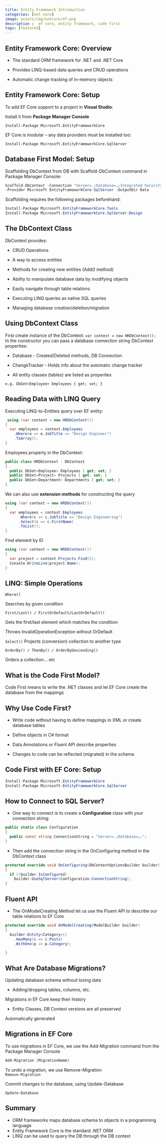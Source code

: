 ```yaml
---
title: Entity Framework Introduction
categories: [net core]
image: assets/img/netcore/ef.png
description :  ef core, entity framework, code first
tags: [featured]
---
```

## Entity Framework Core: Overview

- The standard ORM framework for .NET and .NET Core

- Provides LINQ-based data queries and CRUD operations

- Automatic change tracking of in-memory objects

## Entity Framework Core: Setup

To add EF Core support to a project in **Visual Studio**:

Install it from **Package Manager Console**

```Install-Package Microsoft.EntityFrameworkCore```

EF Core is modular – any data providers must be installed too:

```Install-Package Microsoft.EntityFrameworkCore.SqlServer```

## Database First Model: Setup
Scaffolding DbContext from DB with Scaffold-DbContext command in Package Manager Console:

```cs
Scaffold-DbContext -Connection "Server=.;Database=…;Integrated Security=True"
-Provider Microsoft EntityFrameworkCore.SqlServer -OutputDir Data
```

Scaffolding requires the following packages beforehand:

```cs
Install-Package Microsoft.EntityFrameworkCore.Tools
Install-Package Microsoft.EntityFrameworkCore.SqlServer.Design
```

## The DbContext Class

DbContext provides:

- CRUD Operations

- A way to access entities

- Methods for creating new entities (Add() method)

- Ability to manipulate database data by modifying objects

- Easily navigate through table relations

- Executing LINQ queries as native SQL queries

- Managing database creation/deletion/migration

## Using DbContext Class

First create instance of the DbContext:
```var context = new HRDbContext();```
In the constructor you can pass a database connection string
DbContext properties:

- Database - Created/Deleted methods, DB Connection

- ChangeTracker - Holds info about the automatic change tracker

- All entity classes (tables) are listed as properties

```e.g. DbSet<Employee> Employees { get; set; }```

## Reading Data with LINQ Query

Executing LINQ-to-Entities query over EF entity:


```cs
 using (var context = new HRDbContext())
{
  var employees = context.Employees
    .Where(e => e.JobTitle == "Design Engineer")
    .ToArray();
}
```

Employees property in the DbContext:

```cs
public class HRDbContext : DbContext
{
  public DbSet<Employee> Employees { get; set; }
  public DbSet<Project> Projects { get; set; }
  public DbSet<Department> Departments { get; set; }
}

```

We can also use **extension methods** for constructing the query

```cs
using (var context = new HRDbContext())
{
  var employees = context.Employees
      .Where(c => c.JobTitle == "Design Engineering")
      .Select(c => c.FirstName)
      .ToList();
}

```

Find element by ID

```cs
using (var context = new HRDbContext())
{
  var project = context.Projects.Find(2);
  Console.WriteLine(project.Name);
}
```
## LINQ: Simple Operations

`Where()`

Searches by given condition

`First/Last() / FirstOrDefault/LastOrDefault()`

Gets the first/last element which matches the condition

Throws InvalidOperationException without OrDefault

`Select()`
Projects (conversion) collection to another type

`OrderBy() / ThenBy() / OrderByDescending()`

Orders a collection... etc

## What is the Code First Model?

Code First means to write the .NET classes and let EF Core create the database from the mappings


## Why Use Code First?

- Write code without having to define mappings in XML or create database tables

- Define objects in C# format

- Data Annotations or Fluent API describe properties

- Changes to code can be reflected (migrated) in the schema

## Code First with EF Core: Setup

```cs
Install-Package Microsoft.EntityFrameworkCore
Install-Package Microsoft.EntityFrameworkCore.SqlServer

```

## How to Connect to SQL Server?

- One way to connect is to create a **Configuration** class with your connection string:

```cs
public static class Configuration
{
  public const string ConnectionString = "Server=.;Database=…;";
}

```
- Then add the connection string in the OnConfiguring method in the DbContext class

```cs
protected override void OnConfiguring(DbContextOptionsBuilder builder)
{
  if (!builder.IsConfigured)
    builder.UseSqlServer(Configuration.ConnectionString);
}

```

## Fluent API

- The OnModelCreating Method let us use the Fluent API to describe our table relations to EF Core

```cs
protected override void OnModelCreating(ModelBuilder builder)
{
  builder.Entity<Category>()
    .HasMany(c => c.Posts)
    .WithOne(p => p.Category);

}

```

## What Are Database Migrations?

Updating database schema without losing data

 - Adding/dropping tables, columns, etc.

Migrations in EF Core keep their history 

 - Entity Classes, DB Context versions are all preserved

Automatically generated

## Migrations in EF Core

To use migrations in EF Core, we use the Add-Migration command from the Package Manager Console

```cs
Add-Migration {MigrationName}
 ```

 To undo a migration, we use Remove-Migration  
 ```Remove-Migration```

Commit changes to the database, using Update-Database

```Update-Database```

## Summary

- ORM frameworks maps database schema to objects in a programming language
- Entity Framework Core is the standard .NET ORM
- LINQ can be used to query the DB through the DB context







